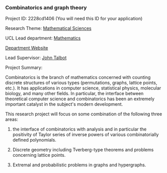 ### Combinatorics and graph theory

Project ID: 2228cd1406
(You will need this ID for your application)

Research Theme: [Mathematical Sciences](../themes/mathematical-sciences.md)

UCL Lead department: [Mathematics](../departments/mathematics.md)

[Department Website](https://www.ucl.ac.uk/maths)

Lead Supervisor: [John Talbot](https://profiles.ucl.ac.uk/17005)

Project Summary:

Combinatorics is the branch of mathematics concerned with counting discrete structures of various types (permutations, graphs, lattice points, etc.). It has applications in computer science, statistical physics, molecular biology, and many other fields. In particular, the interface between theoretical computer science and combinatorics has been an extremely important catalyst in the subject's modern development.  

This research project will focus on some combination of the following three areas: 

 1) the interface of combinatorics with analysis and in particular the positivity of Taylor series of inverse powers of various combinatorially defined polynomials.  

2) Discrete geometry including Tverberg-type theorems and problems concerning lattice points.  

3) Extremal and probabilistic problems in graphs and hypergraphs.
